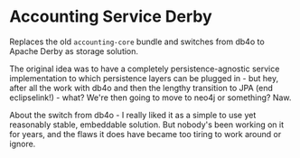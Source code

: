 # Accounting Service Derby

Replaces the old ``accounting-core`` bundle and switches from db4o to Apache Derby as storage solution.

The original idea was to have a completely persistence-agnostic service implementation to which persistence layers can
be plugged in - but hey, after all the work with db4o and then the lengthy transition to JPA (end eclipselink!) - 
what? We're then going to move to neo4j or something? Naw.

About the switch from db4o - I really liked it as a simple to use yet reasonably stable, embeddable solution. 
But nobody's been working on it for years, and the flaws it does have became too tiring to work around or ignore. 